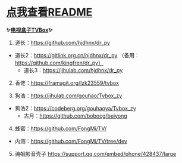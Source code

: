 # [点我查看README](https://github.com/Joemotonal/Joemotion/blob/main/README.md)

**✨[电视盒子TVBox](https://github.com/pvqogw/TVBoxOSC/)✨**

1. 道长：https://github.com/hjdhnx/dr_py
* 道长2：https://gitlink.org.cn/hjdhnx/dr_py （备用：https://github.com/kingfren/dr_py）
  * 道长3：https://jihulab.com/hjdhnx/dr_py

2. 香佬：https://framagit.org/lzk23559/tvbox

3. 狗浩：https://jihulab.com/gouhao/Tvbox_zy
* 狗浩2：https://codeberg.org/gouhaoya/Tvbox_zy
  * 古月：https://github.com/bobocg/beiyong

4. 蜂蜜：https://github.com/FongMi/TV/
* 内测：https://github.com/FongMi/TV/tree/dev

5. ~~流氓~~影音壳子
https://support.qq.com/embed/phone/428437/large
